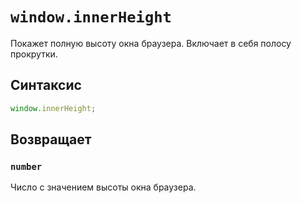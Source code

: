 # `window.innerHeight`

Покажет полную высоту окна браузера. Включает в себя полосу прокрутки.

## Синтаксис

```js
window.innerHeight;
```

## Возвращает

### `number`

Число с значением высоты окна браузера.
